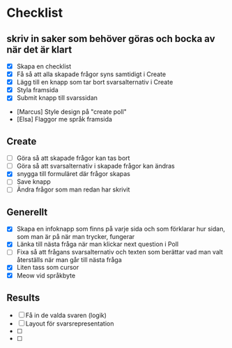 # Checklist

## skriv in saker som behöver göras och bocka av när det är klart

- [x] Skapa en checklist
- [x] Få så att alla skapade frågor syns samtidigt i Create
- [x] Lägg till en knapp som tar bort svarsalternativ i Create
- [x] Styla framsida
- [x] Submit knapp till svarssidan
- [Marcus] Style design på "create poll"
- [Elsa] Flaggor me språk framsida

## Create

- [ ] Göra så att skapade frågor kan tas bort
- [ ] Göra så att svarsalternativ i skapade frågor kan ändras
- [x] snygga till formuläret där frågor skapas
- [ ] Save knapp
- [ ] Ändra frågor som man redan har skrivit

## Generellt

- [x] Skapa en infoknapp som finns på varje sida och som förklarar hur sidan, som man är på när man trycker, fungerar
- [x] Länka till nästa fråga när man klickar next question i Poll
- [ ] Fixa så att frågans svarsalternativ och texten som berättar vad man valt återställs när man går till nästa fråga
- [x] Liten tass som cursor
- [x] Meow vid språkbyte

## Results

- [ ] Få in de valda svaren (logik)
- [ ] Layout för svarsrepresentation
- [ ]
- [ ]
